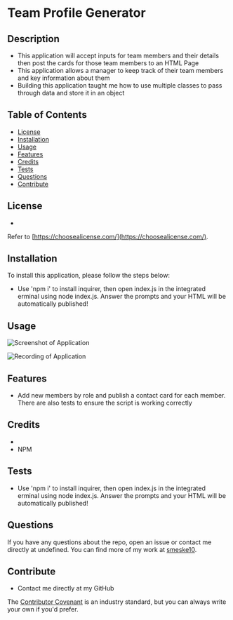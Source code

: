 # Team Profile Generator

## Description
- This application will accept inputs for team members and their details then post the cards for those team members to an HTML Page
- This application allows a manager to keep track of their team members and key information about them
- Building this application taught me how to use multiple classes to pass through data and store it in an object

## Table of Contents

- [License](#license)
- [Installation](#installation)
- [Usage](#usage)
- [Features](#features)
- [Credits](#credits)
- [Tests](#tests)
- [Questions](#questions)
- [Contribute](#Contribute)

## License

- 

Refer to [https://choosealicense.com/](https://choosealicense.com/).

## Installation

To install this application, please follow the steps below:
- Use 'npm i' to install inquirer, then open index.js in the integrated erminal using node index.js. Answer the prompts and your HTML will be automatically published!

## Usage

![Screenshot of Application](assets/images/screenshot.png)

![Recording of Application](https://youtu.be/DI1IhcJXfyY)

## Features

- Add new members by role and publish a contact card for each member. There are also tests to ensure the script is working correctly

## Credits

- 
- NPM

## Tests

- Use 'npm i' to install inquirer, then open index.js in the integrated erminal using node index.js. Answer the prompts and your HTML will be automatically published! 

## Questions 

If you have any questions about the repo, open an issue or contact me directly at undefined. You can find more of my work at [smeske10](https://github.com/smeske10/).

## Contribute

- Contact me directly at my GitHub

The [Contributor Covenant](https://www.contributor-covenant.org/) is an industry standard, but you can always write your own if you'd prefer.

